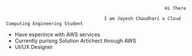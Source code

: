                                                                 Hi There

                                         I am Jayesh Chaudhari a Cloud Computing Engineering Student

- Have experince with AWS services
- Currently purisng Solution Artichect through AWS
- UI/UX Designer


